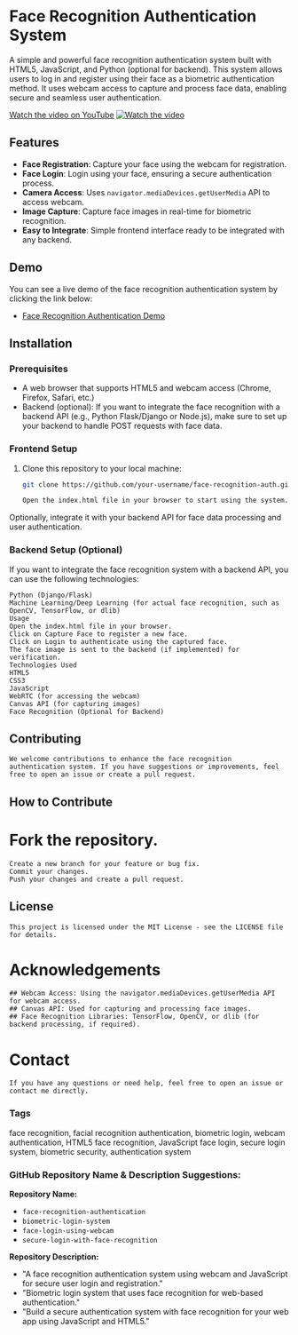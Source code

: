 # Face Recognition Authentication System

A simple and powerful face recognition authentication system built with HTML5, JavaScript, and Python (optional for backend). This system allows users to log in and register using their face as a biometric authentication method. It uses webcam access to capture and process face data, enabling secure and seamless user authentication.

[Watch the video on YouTube](https://www.youtube.com/watch?v=i-4skZ7JGU0&ab_channel=CodingforAll)
[![Watch the video](https://img.youtube.com/vi/i-4skZ7JGU0/0.jpg)](https://www.youtube.com/watch?v=i-4skZ7JGU0&ab_channel=CodingforAll)


## Features

- **Face Registration**: Capture your face using the webcam for registration.
- **Face Login**: Login using your face, ensuring a secure authentication process.
- **Camera Access**: Uses `navigator.mediaDevices.getUserMedia` API to access webcam.
- **Image Capture**: Capture face images in real-time for biometric recognition.
- **Easy to Integrate**: Simple frontend interface ready to be integrated with any backend.

## Demo

You can see a live demo of the face recognition authentication system by clicking the link below:

- [Face Recognition Authentication Demo](#)

## Installation

### Prerequisites

- A web browser that supports HTML5 and webcam access (Chrome, Firefox, Safari, etc.)
- Backend (optional): If you want to integrate the face recognition with a backend API (e.g., Python Flask/Django or Node.js), make sure to set up your backend to handle POST requests with face data.

### Frontend Setup

1. Clone this repository to your local machine:

   ```bash
   git clone https://github.com/your-username/face-recognition-auth.git

   Open the index.html file in your browser to start using the system.

    ```



Optionally, integrate it with your backend API for face data processing and user authentication.

### Backend Setup (Optional)
If you want to integrate the face recognition system with a backend API, you can use the following technologies:

    Python (Django/Flask)
    Machine Learning/Deep Learning (for actual face recognition, such as OpenCV, TensorFlow, or dlib)
    Usage
    Open the index.html file in your browser.
    Click on Capture Face to register a new face.
    Click on Login to authenticate using the captured face.
    The face image is sent to the backend (if implemented) for verification.
    Technologies Used
    HTML5
    CSS3
    JavaScript
    WebRTC (for accessing the webcam)
    Canvas API (for capturing images)
    Face Recognition (Optional for Backend)


## Contributing
    We welcome contributions to enhance the face recognition authentication system. If you have suggestions or improvements, feel free to open an issue or create a pull request.

## How to Contribute
# Fork the repository.
    Create a new branch for your feature or bug fix.
    Commit your changes.
    Push your changes and create a pull request.

## License
    This project is licensed under the MIT License - see the LICENSE file for details.

# Acknowledgements
    ## Webcam Access: Using the navigator.mediaDevices.getUserMedia API for webcam access.
    ## Canvas API: Used for capturing and processing face images.
    ## Face Recognition Libraries: TensorFlow, OpenCV, or dlib (for backend processing, if required).


# Contact
    If you have any questions or need help, feel free to open an issue or contact me directly.

### Tags
face recognition, facial recognition authentication, biometric login, webcam authentication, HTML5 face recognition, JavaScript face login, secure login system, biometric security, authentication system



### GitHub Repository Name & Description Suggestions:

**Repository Name:**
- `face-recognition-authentication`
- `biometric-login-system`
- `face-login-using-webcam`
- `secure-login-with-face-recognition`

**Repository Description:**
- "A face recognition authentication system using webcam and JavaScript for secure user login and registration."
- "Biometric login system that uses face recognition for web-based authentication."
- "Build a secure authentication system with face recognition for your web app using JavaScript and HTML5."
